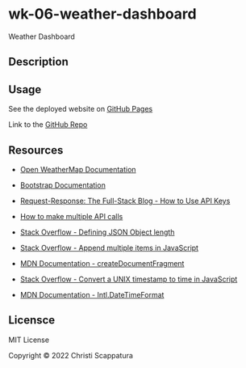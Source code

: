 # wk-06-weather-dashboard
Weather Dashboard 

## Description


## Usage

See the deployed website on [GitHub Pages](https://jazzberriess.github.io/wk-06-weather-dashboard/)

Link to the [GitHub Repo](https://github.com/jazzberriess/wk-06-weather-dashboard)

## Resources

* [Open WeatherMap Documentation](https://openweathermap.org/api/one-call-api)

* [Bootstrap Documentation](https://getbootstrap.com/docs/5.1/getting-started/introduction/)

* [Request-Response: The Full-Stack Blog - How to Use API Keys](https://coding-boot-camp.github.io/full-stack/apis/how-to-use-api-keys)

* [How to make multiple API calls](https://gomakethings.com/how-to-use-the-fetch-method-to-make-multiple-api-calls-with-vanilla-javascript/)

* [Stack Overflow - Defining JSON Object length](https://stackoverflow.com/questions/19032954/why-is-jsonobject-length-undefined)

* [Stack Overflow - Append multiple items in JavaScript](https://stackoverflow.com/questions/36798005/append-multiple-items-in-javascript)

* [MDN Documentation - createDocumentFragment](https://developer.mozilla.org/en-US/docs/Web/API/Document/createDocumentFragment)

* [Stack Overflow - Convert a UNIX timestamp to time in JavaScript](https://stackoverflow.com/questions/847185/convert-a-unix-timestamp-to-time-in-javascript)

* [MDN Documentation - Intl.DateTimeFormat](https://developer.mozilla.org/en-US/docs/Web/JavaScript/Reference/Global_Objects/Intl/DateTimeFormat#using_options)




## Licensce 

MIT License

Copyright © 2022 Christi Scappatura